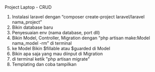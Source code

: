 Project Laptop - CRUD

1. Instalasi laravel dengan “composer create-project laravel/laravel nama_project”
2. Bikin database baru
3. Penyesuaian env (nama database, port dll)
4. Bikin Model, Controller, Migration dengan “php artisan make:Model nama_model -rm” di terminal
5. ke Model Bikin $fillable atau $guarded di Model
6. Bikin apa saja yang mau diinput di Migration
6. di terminal ketik "php artisan migrate"
7. Templating dan coba tampilkan

